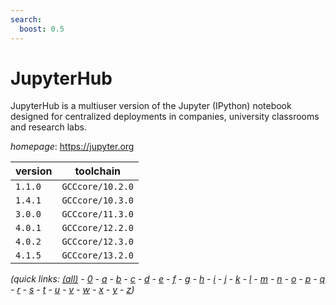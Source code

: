 ```yaml
---
search:
  boost: 0.5
---
```

# JupyterHub

JupyterHub is a multiuser version of the Jupyter (IPython) notebook designed  for centralized deployments in companies, university classrooms and research labs.

*homepage*: <https://jupyter.org>

version | toolchain
--------|----------
``1.1.0`` | ``GCCcore/10.2.0``
``1.4.1`` | ``GCCcore/10.3.0``
``3.0.0`` | ``GCCcore/11.3.0``
``4.0.1`` | ``GCCcore/12.2.0``
``4.0.2`` | ``GCCcore/12.3.0``
``4.1.5`` | ``GCCcore/13.2.0``


*(quick links: [(all)](../index.md) - [0](../0/index.md) - [a](../a/index.md) - [b](../b/index.md) - [c](../c/index.md) - [d](../d/index.md) - [e](../e/index.md) - [f](../f/index.md) - [g](../g/index.md) - [h](../h/index.md) - [i](../i/index.md) - [j](../j/index.md) - [k](../k/index.md) - [l](../l/index.md) - [m](../m/index.md) - [n](../n/index.md) - [o](../o/index.md) - [p](../p/index.md) - [q](../q/index.md) - [r](../r/index.md) - [s](../s/index.md) - [t](../t/index.md) - [u](../u/index.md) - [v](../v/index.md) - [w](../w/index.md) - [x](../x/index.md) - [y](../y/index.md) - [z](../z/index.md))*

